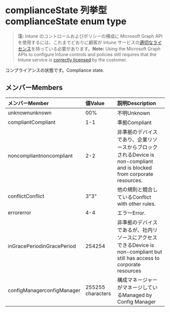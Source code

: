 # <a name="compliancestate-enum-type"></a><span data-ttu-id="67f56-101">complianceState 列挙型</span><span class="sxs-lookup"><span data-stu-id="67f56-101">complianceState enum type</span></span>

> <span data-ttu-id="67f56-102">**注:** Intune のコントロールおよびポリシーの構成に Microsoft Graph API を使用するには、これまでどおりに顧客が Intune サービスの[適切なライセンス](https://go.microsoft.com/fwlink/?linkid=839381)を持っている必要があります。</span><span class="sxs-lookup"><span data-stu-id="67f56-102">**Note:** Using the Microsoft Graph APIs to configure Intune controls and policies still requires that the Intune service is [correctly licensed](https://go.microsoft.com/fwlink/?linkid=839381) by the customer.</span></span>

<span data-ttu-id="67f56-103">コンプライアンスの状態です。</span><span class="sxs-lookup"><span data-stu-id="67f56-103">Compliance state.</span></span>
## <a name="members"></a><span data-ttu-id="67f56-104">メンバー</span><span class="sxs-lookup"><span data-stu-id="67f56-104">Members</span></span>
|<span data-ttu-id="67f56-105">メンバー</span><span class="sxs-lookup"><span data-stu-id="67f56-105">Member</span></span>|<span data-ttu-id="67f56-106">値</span><span class="sxs-lookup"><span data-stu-id="67f56-106">Value</span></span>|<span data-ttu-id="67f56-107">説明</span><span class="sxs-lookup"><span data-stu-id="67f56-107">Description</span></span>|
|:---|:---|:---|
|<span data-ttu-id="67f56-108">unknown</span><span class="sxs-lookup"><span data-stu-id="67f56-108">unknown</span></span>|<span data-ttu-id="67f56-109">0</span><span class="sxs-lookup"><span data-stu-id="67f56-109">0%</span></span>|<span data-ttu-id="67f56-110">不明</span><span class="sxs-lookup"><span data-stu-id="67f56-110">Unknown</span></span>|
|<span data-ttu-id="67f56-111">compliant</span><span class="sxs-lookup"><span data-stu-id="67f56-111">Compliant</span></span>|<span data-ttu-id="67f56-112">1</span><span class="sxs-lookup"><span data-stu-id="67f56-112">-1</span></span>|<span data-ttu-id="67f56-113">準拠</span><span class="sxs-lookup"><span data-stu-id="67f56-113">Compliant</span></span>|
|<span data-ttu-id="67f56-114">noncompliant</span><span class="sxs-lookup"><span data-stu-id="67f56-114">noncompliant</span></span>|<span data-ttu-id="67f56-115">2</span><span class="sxs-lookup"><span data-stu-id="67f56-115">-2</span></span>|<span data-ttu-id="67f56-116">非準拠のデバイスであり、企業リソースからブロックされる</span><span class="sxs-lookup"><span data-stu-id="67f56-116">Device is non-compliant and is blocked from corporate resources.</span></span>|
|<span data-ttu-id="67f56-117">conflict</span><span class="sxs-lookup"><span data-stu-id="67f56-117">Conflict</span></span>|<span data-ttu-id="67f56-118">3</span><span class="sxs-lookup"><span data-stu-id="67f56-118">"3"</span></span>|<span data-ttu-id="67f56-119">他の規則と競合している</span><span class="sxs-lookup"><span data-stu-id="67f56-119">Conflict with other rules.</span></span>|
|<span data-ttu-id="67f56-120">error</span><span class="sxs-lookup"><span data-stu-id="67f56-120">error</span></span>|<span data-ttu-id="67f56-121">4</span><span class="sxs-lookup"><span data-stu-id="67f56-121">-4</span></span>|<span data-ttu-id="67f56-122">エラー</span><span class="sxs-lookup"><span data-stu-id="67f56-122">Error.</span></span>|
|<span data-ttu-id="67f56-123">inGracePeriod</span><span class="sxs-lookup"><span data-stu-id="67f56-123">inGracePeriod</span></span>|<span data-ttu-id="67f56-124">254</span><span class="sxs-lookup"><span data-stu-id="67f56-124">254</span></span>|<span data-ttu-id="67f56-125">非準拠のデバイスであるが、社内リソースにアクセスできる</span><span class="sxs-lookup"><span data-stu-id="67f56-125">Device is non-compliant but still has access to corporate resources</span></span>|
|<span data-ttu-id="67f56-126">configManager</span><span class="sxs-lookup"><span data-stu-id="67f56-126">configManager</span></span>|<span data-ttu-id="67f56-127">255</span><span class="sxs-lookup"><span data-stu-id="67f56-127">255 characters</span></span>|<span data-ttu-id="67f56-128">構成マネージャーがマネージしている</span><span class="sxs-lookup"><span data-stu-id="67f56-128">Managed by Config Manager</span></span>|



